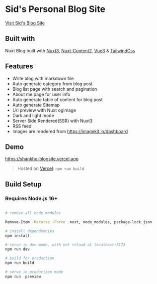 # Sid's Personal Blog Site

[Visit Sid's Blog Site](https://shankho-blogsite.vercel.app/)

## Built with

Nuxt Blog built with [Nuxt3](https://nuxt.com), [Nuxt-Content2](https://content.nuxtjs.org/blog/announcing-v2/), [Vue3](https://vuejs.org) & [TailwindCss](https://tailwindcss.com/)

## Features

- Write blog with markdown file
- Auto generate category from blog post
- Blog list page with search and pagination
- About me page for user info
- Auto generate table of content for blog post
- Auto generate Sitemap
- Url preview with Nuxt ogImage
- Dark and light mode
- Server Side Rendered(SSR) with Nuxt3
- RSS feed
- Images are rendered from <https://imagekit.io/dashboard>

## Demo

<https://shankho-blogsite.vercel.app>

> Hosted on [Vercel](https://vercel.com/): `npm run build`

## Build Setup

### Requires Node.js 16+

```bash

# remove all node modules

Remove-Item -Recurse -Force .nuxt, node_modules, package-lock.json

# install dependencies
npm install

# serve in dev mode, with hot reload at localhost:5173
npm run dev

# build for production
npm run build

# serve in production mode
npm run  preview

```
